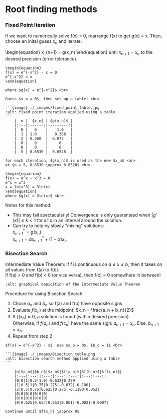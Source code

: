 # Root finding methods
### Fixed Point Iteration
 If we want to numerically solve f(x) = 0, rearrange f(x) to get g(x) = x. Then, choose an inital guess $x_o$ and iterate:

\begin{equation}
x_{n+1} = g(x_n)
\end{equation}
until $x_{n+1} = x_n$ to the desired precision (error tolerance).<br>

````{example} Using Fixed Point Iteration
\begin{equation}
f(x) = e^{-x^2} - x = 0 
e^{-x^2} = x 
\end{equation}

where $g(x) = e^{-x^2}$ <br>  

Guess $x_o = 0$, then set up a table: <br>

```{image} ./_images/fixed_point_table.jpg
:alt: fixed point iteration applied using a table
```
    |  n |  $x_n$ | $g(x_n)$ | 
    |:---|:------:|---------:|
    |  0 |   0    |    1.0   | 
    |  1 | 1.0    |   0.368  | 
    |  2 | 0.368  |  0.873   |
    |  0 |   0    |     0    | 
    |  0 |   0    |     0    |
    |  5 | 0.6530 |  0.6528  | 
    
for each iteration, $g(x_n)$ is used as the new $x_n$ <br>
at $n = 5, 0.6530 \approx 0.6528$ <br>
````

````{example} Rearranging Functions
\begin{equation}
f(x) = e^x - x^3 = 0
e^x = x^3
x = ln(x^3) = 3ln(x)
\end{equation}
where $g(x) = 3ln(x)$ <br>
````

Notes for this method:<br>
- This may fail spectacularly! Convergence is only guaranteed when $|g'(x)| \le k < 1$ for all x in an interval around the solution. <br>
- Can try to help by slowly "mixing" solutions:<br>
        $x_{n+1}^* = g(x_n)$ <br>
        $x_{n+1} = \alpha x_{n+1}^* + (1-\alpha)x_n$ <br>
   

### Bisection Search 
Intermediate Value Theorem: If f is continuous on $a \le x \le b$, then it takes on all values from f(a) to f(b). <br>
    If f(a) > 0 and f(b) < 0 (or vice versa), then f(x) = 0 somewhere in between! <br> 

```{image} ./_images/IVT_graph.svg
:alt: graphical depicition of the Intermediate Value Theorem
```

Procedure for using Bisection Search: <br>
1. Chose $a_o$ and $b_o$ so f(a) and f(b) have opposite signs <br>
2. Evaluate $f(x_n)$ at the midpoint: $x_n = \frac{a_n + b_n}{2}$<br>
3. If $f(x_n) \approx 0$, a solution is found (within desired precision) <br>
    Otherwise, if $f(a_n)$ and $f(c_n)$ have the same sign: $a_{n+1} = x_n$. Else, $b_{n+1} = x_n$ <br>
4. Repeat from step 2 <br>

````{example} Using Bisection Search
$f(x) = e^{-x^2} - x$  use $a_o = 0$, $b_o = 1$ <br>

```{image} ./_images/Bisection_table.png
:alt: bisection search method applied using a table
```

    |n|$a_n$|$b_n$|$x_n$|$f(a_n)$|$f(b_n)$|$f(x_n)$| 
    |:---|:---:|:---:|:---:|:---:|:---:|---:|
    |0|0|1|0.5|1.0|-0.632|0.279| 
    |1|0.5|1|0.75|0.275|-0.632|-0.180| 
    |2|0.5|0.75|0.625|0.275|-0.1180|0.052| 
    |0|0|0|0|0|0|0|
    |0|0|0|0|0|0|0|
    |9|0.625|0.654|0.653|0.001|-0.002|-0.0007| 

Continue until $f(x_n) \approx 0$
````

